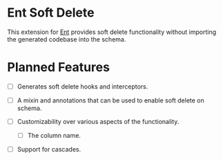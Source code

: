 # Ent Soft Delete

This extension for [Ent](https://entgo.io) provides soft delete functionality without 
importing the generated codebase into the schema. 

# Planned Features

- [ ] Generates soft delete hooks and interceptors.
- [ ] A mixin and annotations that can be used to enable soft delete on schema.
- [ ] Customizability over various aspects of the functionality.
    - [ ] The column name.
- [ ] Support for cascades.

